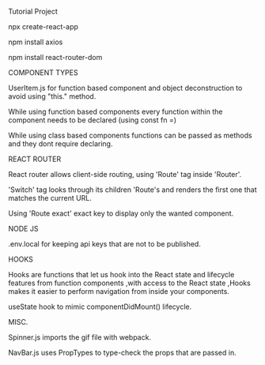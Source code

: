 Tutorial Project

npx create-react-app

npm install axios

npm install react-router-dom

COMPONENT TYPES

UserItem.js for function based component and object deconstruction to avoid using "this." method.

While using function based components every function within the component needs to be declared (using const fn =)

While using class based components functions can be passed as methods and they dont require declaring.

REACT ROUTER

React router allows client-side routing, using 'Route' tag inside 'Router'.

'Switch' tag looks through its children 'Route's and renders the first one that matches the current URL.
  
Using 'Route exact' exact key to display only the wanted component.
  
NODE JS

.env.local for keeping api keys that are not to be published.

HOOKS

Hooks are functions that let us hook into the React state and lifecycle features from function components ,with access to the React state ,Hooks makes it easier to perform navigation from inside your components.

useState hook to mimic componentDidMount() lifecycle.

MISC.

Spinner.js imports the gif file with webpack.

NavBar.js uses PropTypes to type-check the props that are passed in.
